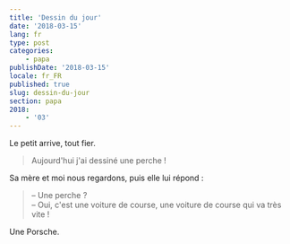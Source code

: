```yaml
---
title: 'Dessin du jour'
date: '2018-03-15'
lang: fr
type: post
categories:
    - papa
publishDate: '2018-03-15'
locale: fr_FR
published: true
slug: dessin-du-jour
section: papa
2018:
    - '03'
---
```


Le petit arrive, tout fier.

> Aujourd'hui j'ai dessiné une perche !

<!--more-->

Sa mère et moi nous regardons, puis elle lui répond :

> – Une perche ?  
> – Oui, c'est une voiture de course, une voiture de course qui va très vite !

Une Porsche.